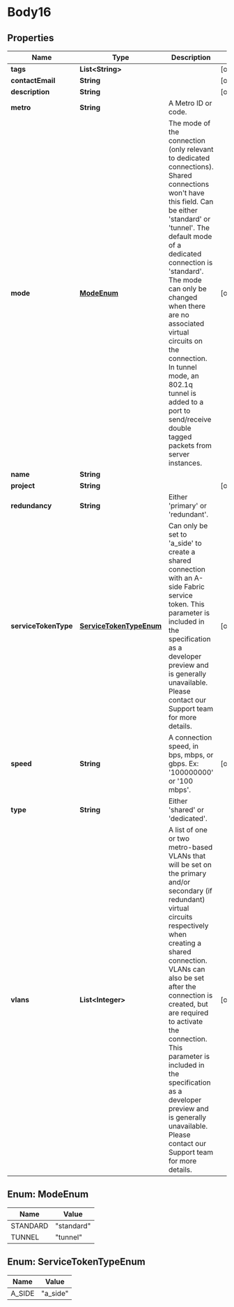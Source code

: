 
# Body16

## Properties
Name | Type | Description | Notes
------------ | ------------- | ------------- | -------------
**tags** | **List&lt;String&gt;** |  |  [optional]
**contactEmail** | **String** |  |  [optional]
**description** | **String** |  |  [optional]
**metro** | **String** | A Metro ID or code. | 
**mode** | [**ModeEnum**](#ModeEnum) | The mode of the connection (only relevant to dedicated connections). Shared connections won&#39;t have this field. Can be either &#39;standard&#39; or &#39;tunnel&#39;.   The default mode of a dedicated connection is &#39;standard&#39;. The mode can only be changed when there are no associated virtual circuits on the connection.   In tunnel mode, an 802.1q tunnel is added to a port to send/receive double tagged packets from server instances. |  [optional]
**name** | **String** |  | 
**project** | **String** |  |  [optional]
**redundancy** | **String** | Either &#39;primary&#39; or &#39;redundant&#39;. | 
**serviceTokenType** | [**ServiceTokenTypeEnum**](#ServiceTokenTypeEnum) | Can only be set to &#39;a_side&#39; to create a shared connection with an A-side Fabric service token. This parameter is included in the specification as a developer preview and is generally unavailable. Please contact our Support team for more details. |  [optional]
**speed** | **String** | A connection speed, in bps, mbps, or gbps. Ex: &#39;100000000&#39; or &#39;100 mbps&#39;. |  [optional]
**type** | **String** | Either &#39;shared&#39; or &#39;dedicated&#39;. | 
**vlans** | **List&lt;Integer&gt;** | A list of one or two metro-based VLANs that will be set on the primary and/or secondary (if redundant) virtual circuits respectively when creating a shared connection. VLANs can also be set after the connection is created, but are required to activate the connection. This parameter is included in the specification as a developer preview and is generally unavailable. Please contact our Support team for more details. |  [optional]


<a name="ModeEnum"></a>
## Enum: ModeEnum
Name | Value
---- | -----
STANDARD | &quot;standard&quot;
TUNNEL | &quot;tunnel&quot;


<a name="ServiceTokenTypeEnum"></a>
## Enum: ServiceTokenTypeEnum
Name | Value
---- | -----
A_SIDE | &quot;a_side&quot;



